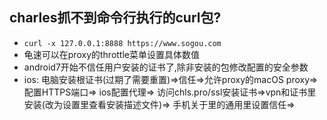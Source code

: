 
## charles抓不到命令行执行的curl包?
- `curl -x 127.0.0.1:8888 https://www.sogou.com`
- 龟速可以在proxy的throttle菜单设置具体数值
- android7开始不信任用户安装的证书了,除非安装的包修改配置的安全参数
- ios: 电脑安装根证书(过期了需要重置)=>信任=>允许proxy的macOS proxy=> 配置HTTPS端口=> ios配置代理=> 访问chls.pro/ssl安装证书=>vpn和证书里安装(改为设置里查看安装描述文件)=> 手机关于里的通用里设置信任=>